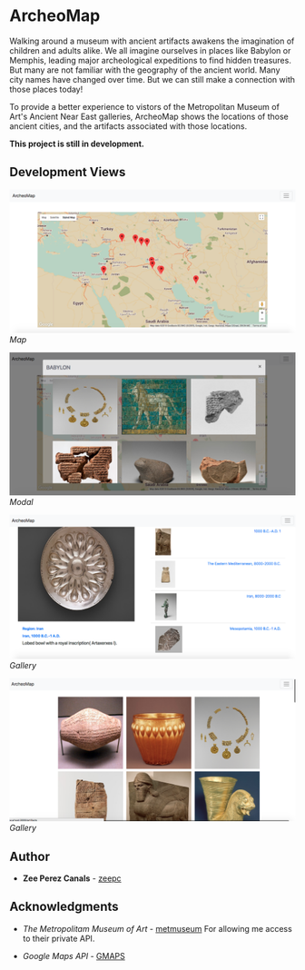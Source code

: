 # ArcheoMap

Walking around a museum with ancient artifacts awakens the imagination of children and adults alike. We all imagine ourselves in places like Babylon or Memphis, leading major archeological expeditions to find hidden treasures. But many are not familiar with the geography of the ancient world. Many city names have changed over time. But we can still make a connection with those places today!

To provide a better experience to vistors of the Metropolitan Museum of Art's Ancient Near East galleries, ArcheoMap shows the locations of those ancient cities, and the artifacts associated with those locations. 


**This project is still in development.**

## Development Views

![Map](/app/assets/images/mapdev.png?raw=true)*Map*  

![Modal](/app/assets/images/modaldev.png?raw=true)*Modal*

![Artifact](/app/assets/images/artifactdev.png?raw=true)*Gallery*    

![Gallery](/app/assets/images/gallerydev.png?raw=true)*Gallery*  

## Author

* **Zee Perez Canals** - [zeepc](https://github.com/zeepc)

## Acknowledgments

* *The Metropolitam Museum of Art* - [metmuseum](https://github.com/open-access-met)
  For allowing me access to their private API. 

* *Google Maps API* - [GMAPS](https://developers.google.com/maps/documentation/javascript/tutorial)



